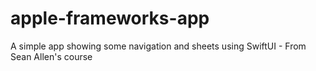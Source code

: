 # apple-frameworks-app
A simple app showing some navigation and sheets using SwiftUI - From Sean Allen's course
